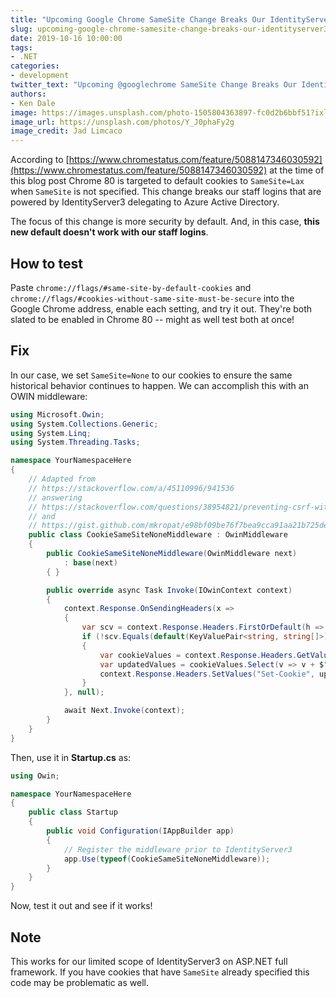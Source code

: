 ```yaml
---
title: "Upcoming Google Chrome SameSite Change Breaks Our IdentityServer3 Azure Active Directory Login (and, how to fix it!)"
slug: upcoming-google-chrome-samesite-change-breaks-our-identityserver3-azure-active-directory-login-and-how-to-fix-it
date: 2019-10-16 10:00:00
tags:
- .NET
categories:
- development
twitter_text: "Upcoming @googlechrome SameSite Change Breaks Our IdentityServer3 Azure Active Directory Login (and, how to fix it!) #dotnet"
authors: 
- Ken Dale
image: https://images.unsplash.com/photo-1505804363897-fc0d2b6bbf51?ixlib=rb-1.2.1&ixid=eyJhcHBfaWQiOjEyMDd9&auto=format&fit=crop&w=1000&q=80
image_url: https://unsplash.com/photos/Y_J0phaFy2g
image_credit: Jad Limcaco
---
```


According to [https://www.chromestatus.com/feature/5088147346030592](https://www.chromestatus.com/feature/5088147346030592) at the time of this blog post Chrome 80 is targeted to default cookies to `SameSite=Lax` when `SameSite` is not specified. This change breaks our staff logins that are powered by IdentityServer3 delegating to Azure Active Directory.

The focus of this change is more security by default. And, in this case, **this new default doesn't work with our staff logins**.

## How to test

Paste `chrome://flags/#same-site-by-default-cookies` and `chrome://flags/#cookies-without-same-site-must-be-secure` into the Google Chrome address, enable each setting, and try it out. They're both slated to be enabled in Chrome 80 -- might as well test both at once!

## Fix

In our case, we set `SameSite=None` to our cookies to ensure the same historical behavior continues to happen. We can accomplish this with an OWIN middleware:

```csharp
using Microsoft.Owin;
using System.Collections.Generic;
using System.Linq;
using System.Threading.Tasks;

namespace YourNamespaceHere
{
    // Adapted from
    // https://stackoverflow.com/a/45110996/941536
    // answering
    // https://stackoverflow.com/questions/38954821/preventing-csrf-with-the-same-site-cookie-attribute
    // and
    // https://gist.github.com/mkropat/e98bf09be76f7bea9cca91aa21b725de
    public class CookieSameSiteNoneMiddleware : OwinMiddleware
    {
        public CookieSameSiteNoneMiddleware(OwinMiddleware next)
            : base(next)
        { }

        public override async Task Invoke(IOwinContext context)
        {
            context.Response.OnSendingHeaders(x =>
            {
                var scv = context.Response.Headers.FirstOrDefault(h => h.Key == "Set-Cookie");
                if (!scv.Equals(default(KeyValuePair<string, string[]>)))
                {
                    var cookieValues = context.Response.Headers.GetValues("Set-Cookie");
                    var updatedValues = cookieValues.Select(v => v + $"; SameSite=none; Secure").ToArray();
                    context.Response.Headers.SetValues("Set-Cookie", updatedValues);
                }
            }, null);

            await Next.Invoke(context);
        }
    }
}
```

Then, use it in **Startup.cs** as:

```csharp
using Owin;

namespace YourNamespaceHere
{
    public class Startup
    {
        public void Configuration(IAppBuilder app)
        {
            // Register the middleware prior to IdentityServer3
            app.Use(typeof(CookieSameSiteNoneMiddleware));
        }
    }
}
```

Now, test it out and see if it works!

## Note

This works for our limited scope of IdentityServer3 on ASP.NET full framework. If you have cookies that have `SameSite` already specified this code may be problematic as well.
